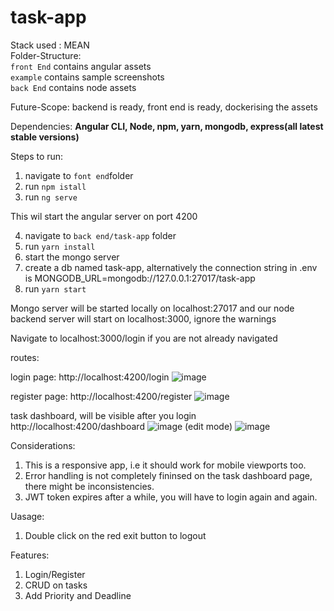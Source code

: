 # task-app
Stack used : MEAN</br>
Folder-Structure: </br>
`front End` contains angular assets</br>
`example` contains sample screenshots</br>
`back End` contains node assets</br>


Future-Scope: backend is ready, front end is ready, dockerising the assets


Dependencies:
<Strong>Angular CLI, Node, npm, yarn, mongodb, express(all latest stable versions)</Strong>

Steps to run:
1. navigate to `font end`folder
2. run `npm istall`
3. run `ng serve`

This wil start the angular server on port 4200

4. navigate to  `back end/task-app` folder
5. run `yarn install`
6. start the mongo server
7. create a db named task-app, alternatively the connection string in .env is MONGODB_URL=mongodb://127.0.0.1:27017/task-app
8. run `yarn start`

Mongo server will be started locally on localhost:27017 and our node backend server will start on localhost:3000, ignore the warnings

Navigate to localhost:3000/login if you are not already navigated


routes:




login page:  http://localhost:4200/login 
![image](https://user-images.githubusercontent.com/29231015/140036546-c81a5590-9094-46da-ac69-901393d89f37.png)


register page: http://localhost:4200/register
![image](https://user-images.githubusercontent.com/29231015/140036762-e4d90e5e-912f-4f15-ba8b-e20814a78377.png)


task dashboard, will be visible after you login http://localhost:4200/dashboard
![image](https://user-images.githubusercontent.com/29231015/140037318-63dd189f-21ed-40f2-b78f-eb688c0a9954.png)
(edit mode)
![image](https://user-images.githubusercontent.com/29231015/140038950-1a402c5b-ed2e-4193-890f-a2203f55ba08.png)




Considerations:
1) This is a responsive app, i.e it should work for mobile viewports too.
2) Error handling is not completely fininsed on the task dashboard page, there might be inconsistencies.
3) JWT token expires after a while, you will have to login again and again.



Uasage:
1) Double click on the red exit button to logout

Features:
1) Login/Register
2) CRUD on tasks
3) Add Priority and Deadline


